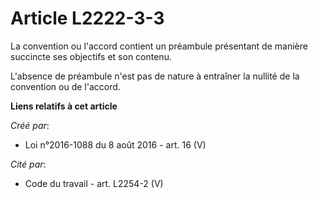 # Article L2222-3-3

La convention ou l'accord contient un préambule présentant de manière succincte ses objectifs et son contenu. 

L'absence de préambule n'est pas de nature à entraîner la nullité de la convention ou de l'accord.

**Liens relatifs à cet article**

_Créé par_:

  - Loi n°2016-1088 du 8 août 2016 - art. 16 (V)

_Cité par_:

  - Code du travail - art. L2254-2 (V)
